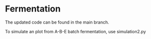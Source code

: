 # Fermentation

The updated code can be found in the main branch.

To simulate an plot from A-B-E batch fermentation, use simulation2.py

